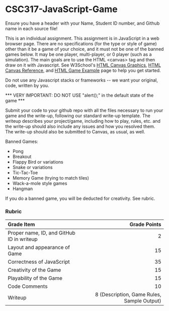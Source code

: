 # CSC317-JavaScript-Game
Ensure you have a header with your Name, Student ID number, and Github name in each source file!

This is an individual assignment.  This assignment is in JavaScript in a web browser page.  There are no specifications (for the type or style of game) other than it be a game of your choice, and it must not be one of the banned games below. It may be one player, multi-player, or 0 player (such as a simulation). The main goals are to use the HTML &lt;canvas&gt; tag and then draw on it with Javascript. See W3School's [HTML Canvas Graphics](https://www.w3schools.com/html/html5_canvas.asp), [HTML Canvas Reference](https://www.w3schools.com/tags/ref_canvas.asp), and [HTML Game Example](https://www.w3schools.com/graphics/game_intro.asp) page to help you get started.  

Do not use any Javascript stacks or frameworks -- we want your original, code, written by you.

*** VERY IMPORTANT: DO NOT USE "alert();" in the default state of the game ***

Submit your code to your github repo with all the files necessary to run your game and the write-up, following our standard write-up template. The writeup describes your project/game, including how to play, rules, etc. and the write-up should also include any issues and how you resolved them. The write-up should also be submitted to Canvas, as usual, as well.

Banned Games:

* Pong
* Breakout
* Flappy Bird or variations
* Snake or variations
* Tic-Tac-Toe
* Memory Game (trying to match tiles)
* Wack-a-mole style games
* Hangman

If you do a banned game, you will be deducted for creativity. See rubric.

### **Rubric**

| Grade Item        | Grade Points                                |
|:------------------|--------------------------------------------:|
| Proper name, ID, and GitHub ID in writeup  | 2                                           |
| Layout and appearance of Game | 15                                          |
| Correctness of JavaScript     | 35                                           |
| Creativity of the Game     | 15                                           |
| Playability of the Game     | 15                                           |
| Code Comments     | 10                                           |
| Writeup           | 8 (Description, Game Rules, Sample Output) |

